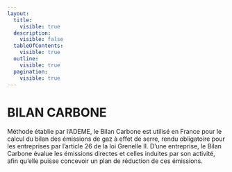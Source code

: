 ```yaml
---
layout:
  title:
    visible: true
  description:
    visible: false
  tableOfContents:
    visible: true
  outline:
    visible: true
  pagination:
    visible: true
---
```


# BILAN CARBONE

Méthode établie par l’ADEME, le Bilan Carbone est utilisé en France pour le calcul du bilan des émissions de gaz à effet de serre, rendu obligatoire pour les entreprises par l’article 26 de la loi Grenelle II. D’une entreprise, le Bilan Carbone évalue les émissions directes et celles induites par son activité, afin qu’elle puisse concevoir un plan de réduction de ces émissions.
